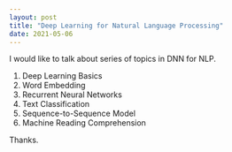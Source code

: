 ```yaml
---
layout: post
title: "Deep Learning for Natural Language Processing"
date: 2021-05-06
---
```


I would like to talk about series of topics in DNN for NLP.

1. Deep Learning Basics
2. Word Embedding
3. Recurrent Neural Networks
4. Text Classification
5. Sequence-to-Sequence Model
6. Machine Reading Comprehension

Thanks.